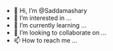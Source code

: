 - 👋 Hi, I’m @Saddamashary
- 👀 I’m interested in ...
- 🌱 I’m currently learning ...
- 💞️ I’m looking to collaborate on ...
- 📫 How to reach me ...

<!---
Saddamashary/Saddamashary is a ✨ special ✨ repository because its `README.md` (this file) appears on your GitHub profile.
You can click the Preview link to take a look at your changes.
--->
